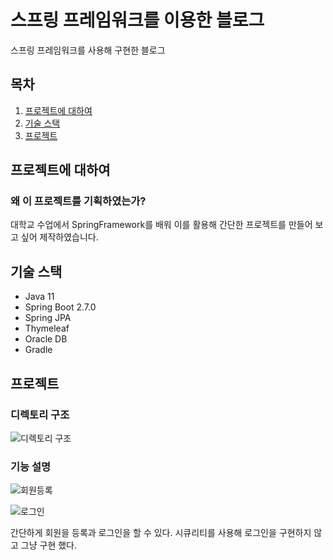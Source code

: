 # 스프링 프레임워크를 이용한 블로그

스프링 프레임워크를 사용해 구현한 블로그

## 목차
 1. [프로젝트에 대하여](#프로젝트에-대하여)
 2. [기술 스택](#기술-스택)
 3. [프로젝트](#프로젝트)
 
 ## 프로젝트에 대하여
 
 ### 왜 이 프로젝트를 기획하였는가?
 
 대학교 수업에서 SpringFramework를 배워 이를 활용해 간단한 프로젝트를 만들어 보고 싶어 제작하였습니다.
 
 ## 기술 스택
 
 - Java 11
 - Spring Boot 2.7.0
 - Spring JPA
 - Thymeleaf
 - Oracle DB
 - Gradle

## 프로젝트

### 디렉토리 구조
![디렉토리 구조](https://user-images.githubusercontent.com/85117942/178781503-c7012259-06b0-496e-8b85-bb41f8335cec.png)

### 기능 설명


![회원등록](https://user-images.githubusercontent.com/85117942/178785191-af35a8f4-a9e1-45b1-9b9d-20591dc514a9.png)

![로그인](https://user-images.githubusercontent.com/85117942/178785554-4d836c93-299d-4eb3-8d46-39329fe068d9.png)

간단하게 회원을 등록과 로그인을 할 수 있다. 시큐리티를 사용해 로그인을 구현하지 않고 그냥 구현 했다.

